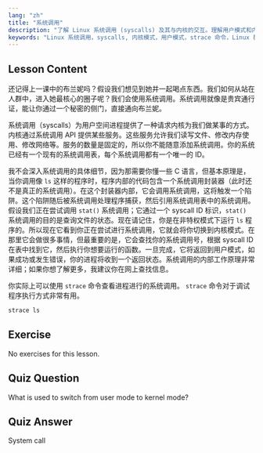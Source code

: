 ```yaml
---
lang: "zh"
title: "系统调用"
description: "了解 Linux 系统调用 (syscalls) 及其与内核的交互。理解用户模式和内核模式，并使用 `strace` 进行调试。开始您的 Linux 之旅！"
keywords: "Linux 系统调用，syscalls, 内核模式，用户模式，strace 命令，Linux 教程，Linux 入门，Linux 指南"
---
```


## Lesson Content

还记得上一课中的布兰妮吗？假设我们想见到她并一起喝点东西。我们如何从站在人群中，进入她最核心的圈子呢？我们会使用系统调用。系统调用就像是贵宾通行证，能让你通过一个秘密的侧门，直接通向布兰妮。

系统调用（syscalls）为用户空间进程提供了一种请求内核为我们做某事的方式。内核通过系统调用 API 提供某些服务。这些服务允许我们读写文件、修改内存使用、修改网络等。服务的数量是固定的，所以你不能随意添加系统调用。你的系统已经有一个现有的系统调用表，每个系统调用都有一个唯一的 ID。

我不会深入系统调用的具体细节，因为那需要你懂一些 C 语言，但基本原理是，当你调用像 `ls` 这样的程序时，程序内部的代码包含一个系统调用封装器（此时还不是真正的系统调用）。在这个封装器内部，它会调用系统调用，这将触发一个陷阱。这个陷阱随后被系统调用处理程序捕获，然后引用系统调用表中的系统调用。假设我们正在尝试调用 `stat()` 系统调用；它通过一个 syscall ID 标识，`stat()` 系统调用的目的是查询文件的状态。现在请记住，你是在非特权模式下运行 `ls` 程序的。所以现在它看到你正在尝试进行系统调用，它就会将你切换到内核模式。在那里它会做很多事情，但最重要的是，它会查找你的系统调用号，根据 syscall ID 在表中找到它，然后执行你想要运行的函数。一旦完成，它将返回到用户模式，如果成功或发生错误，你的进程将收到一个返回状态。系统调用的内部工作原理非常详细；如果你想了解更多，我建议你在网上查找信息。

你实际上可以使用 `strace` 命令查看进程进行的系统调用。
`strace` 命令对于调试程序执行方式非常有用。

```bash
strace ls
```

## Exercise

No exercises for this lesson.

## Quiz Question

What is used to switch from user mode to kernel mode?

## Quiz Answer

System call
